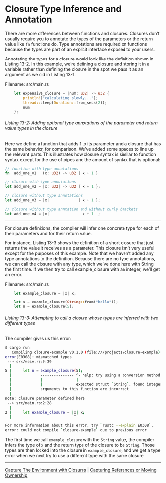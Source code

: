 # Closure Type Inference and Annotation

There are more differences between functions and closures. Closures don’t usually require you to annotate the types of the parameters or the return value like `fn` functions do. Type annotations are required on functions because the types are part of an explicit interface exposed to your users.

Annotating the types for a closure would look like the definition shown in Listing 13-2. In this example, we’re defining a closure and storing it in a variable rather than defining the closure in the spot we pass it as an argument as we did in Listing 13-1.

Filename: src/main.rs

```rs
    let expensive_closure = |num: u32| -> u32 {
        println!("calculating slowly...");
        thread::sleep(Duration::from_secs(2));
        num
    };
```

###### Listing 13-2: Adding optional type annotations of the parameter and return value types in the closure

Here we define a function that adds 1 to its parameter and a closure that has the same behavior, for comparison. We’ve added some spaces to line up the relevant parts. This illustrates how closure syntax is similar to function syntax except for the use of pipes and the amount of syntax that is optional:

```rs
// function with type annotations
fn  add_one_v1   (x: u32) -> u32 { x + 1 }

// closure with type annotations
let add_one_v2 = |x: u32| -> u32 { x + 1 };

// closure without type annotations
let add_one_v3 = |x|             { x + 1 };

// closure without type anntation and without curly brackets
let add_one_v4 = |x|               x + 1  ;
```

----------

For closure definitions, the compiler will infer one concrete type for each of their parameters and for their return value.

For instance, Listing 13-3 shows the definition of a short closure that just returns the value it receives as a parameter. This closure isn’t very useful except for the purposes of this example. Note that we haven’t added any type annotations to the definition. Because there are no type annotations, we can call the closure with any type, which we’ve done here with String the first time. If we then try to call example_closure with an integer, we’ll get an error.

Filename: src/main.rs

```rs
    let example_closure = |x| x;

    let s = example_closure(String::from("hello"));
    let n = example_closure(5);
```

###### Listing 13-3: Attempting to call a closure whose types are inferred with two different types

The compiler gives us this error:

```bash
$ cargo run
   Compiling closure-example v0.1.0 (file:///projects/closure-example)
error[E0308]: mismatched types
 --> src/main.rs:5:29
  |
5 |     let n = example_closure(5);
  |             --------------- ^- help: try using a conversion method: `.to_string()`
  |             |               |
  |             |               expected struct `String`, found integer
  |             arguments to this function are incorrect
  |
note: closure parameter defined here
 --> src/main.rs:2:28
  |
2 |     let example_closure = |x| x;
  |                            ^

For more information about this error, try `rustc --explain E0308`.
error: could not compile `closure-example` due to previous error
```

The first time we call `example_closure` with the `String` value, the compiler infers the type of `x` and the return type of the closure to be `String`. Those types are then locked into the closure in `example_closure`, and we get a type error when we next try to use a different type with the same closure

----------

[Capture The Environment with Closures](101-capturing-the-environment-with-closures.md) | [Capturing References or Moving Ownership](103-capturing-refrences-or-moving-ownership.md)